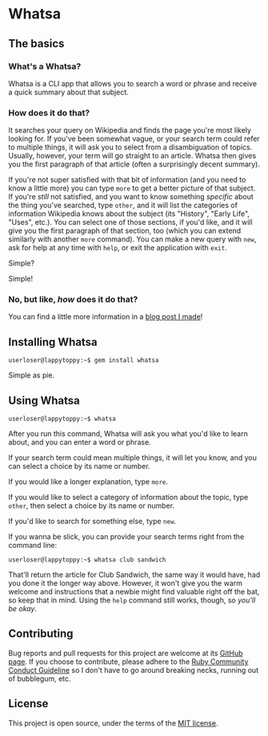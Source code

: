 # Whatsa

## The basics

### What's a Whatsa?

Whatsa is a CLI app that allows you to search a word or phrase and receive a quick summary about that subject.

### How does it do that?

It searches your query on Wikipedia and finds the page you're most likely looking for. If you've been somewhat vague, or your search term could refer to multiple things, it will ask you to select from a disambiguation of topics. Usually, however, your term will go straight to an article. Whatsa then gives you the first paragraph of that article (often a surprisingly decent summary).

If you're not super satisfied with that bit of information (and you need to know a little more) you can type `more` to get a better picture of that subject. If you're _still_ not satisfied, and you want to know something _specific_ about the thing you've searched, type `other`, and it will list the categories of information Wikipedia knows about the subject (its "History", "Early Life", "Uses", etc.). You can select one of those sections, if you'd like, and it will give you the first paragraph of that section, too (which you can extend similarly with another `more` command). You can make a new query with `new`, ask for help at any time with `help`, or exit the application with `exit`.

Simple?

Simple!

### No, but like, _how_ does it do that?

You can find a little more information in a [blog post I made](http://cogsandcurves.com/2016/11/28/so_you_made_a_cli_data_gem_eh/)!

## Installing Whatsa

```
userloser@lappytoppy:~$ gem install whatsa
```

Simple as pie.

## Using Whatsa

```
userloser@lappytoppy:~$ whatsa
```

After you run this command, Whatsa will ask you what you'd like to learn about, and you can enter a word or phrase.

If your search term could mean multiple things, it will let you know, and you can select a choice by its name or number.

If you would like a longer explanation, type `more`.

If you would like to select a category of information about the topic, type `other`, then select a choice by its name or number.

If you'd like to search for something else, type `new`.

If you wanna be slick, you can provide your search terms right from the command line:

```
userloser@lappytoppy:~$ whatsa club sandwich
```

That'll return the article for Club Sandwich, the same way it would have, had you done it the longer way above. However, it won't give you the warm welcome and instructions that a newbie might find valuable right off the bat, so keep that in mind. Using the `help` command still works, though, so _you'll be okay_.

## Contributing

Bug reports and pull requests for this project are welcome at its [GitHub page](https://github.com/kjleitz/Whatsa). If you choose to contribute, please adhere to the [Ruby Community Conduct Guideline](https://www.ruby-lang.org/en/conduct/) so I don't have to go around breaking necks, running out of bubblegum, etc.

## License

This project is open source, under the terms of the [MIT license](https://opensource.org/licenses/MIT).
